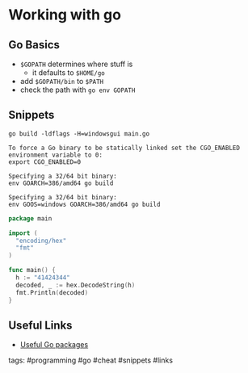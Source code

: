 # Working with go

## Go Basics

- `$GOPATH` determines where stuff is
  - it defaults to `$HOME/go`
- add `$GOPATH/bin` to `$PATH`
- check the path with `go env GOPATH`

## Snippets

```cheat go create window-/console-less application
go build -ldflags -H=windowsgui main.go
```

```cheat go Static linking
To force a Go binary to be statically linked set the CGO_ENABLED environment variable to 0:
export CGO_ENABLED=0
```

```cheat go Compile for Linux 32/64 bit
Specifying a 32/64 bit binary:
env GOARCH=386/amd64 go build
```

```cheat go Compile for Windows 32/64 bit
Specifying a 32/64 bit binary:
env GOOS=windows GOARCH=386/amd64 go build
```

```go cheat go Decoding a hex string
package main

import (
  "encoding/hex"
  "fmt"
)

func main() {
  h := "41424344"
  decoded, _ := hex.DecodeString(h)
  fmt.Println(decoded)
}
```

## Useful Links

- [Useful Go packages](https://www.golangprograms.com/go-programming-language-packages.html)

tags: #programming #go #cheat #snippets #links 
